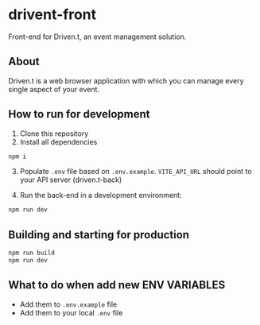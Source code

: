 # drivent-front

Front-end for Driven.t, an event management solution.

## About

Driven.t is a web browser application with which you can manage every single aspect of your event.

## How to run for development

1. Clone this repository
2. Install all dependencies

```bash
npm i
```

3. Populate `.env` file based on `.env.example`. `VITE_API_URL` should point to your API server (driven.t-back)

4. Run the back-end in a development environment:

```bash
npm run dev
```

## Building and starting for production

```bash
npm run build
npm run dev
```

## What to do when add new ENV VARIABLES

- Add them to `.env.example` file
- Add them to your local `.env` file
